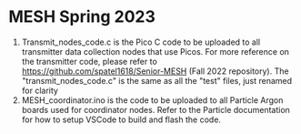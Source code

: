 # MESH Spring 2023
1. Transmit_nodes_code.c is the Pico C code to be uploaded to all transmitter data collection nodes that use Picos. For more reference on the transmitter code, please refer to https://github.com/spatel1618/Senior-MESH (Fall 2022 repository). The "transmit_nodes_code.c" is the same as all the "test" files, just renamed for clarity
2. MESH_coordinator.ino is the code to be uploaded to all Particle Argon boards used for coordinator nodes. Refer to the Particle documentation for how to setup VSCode to build and flash the code. 
